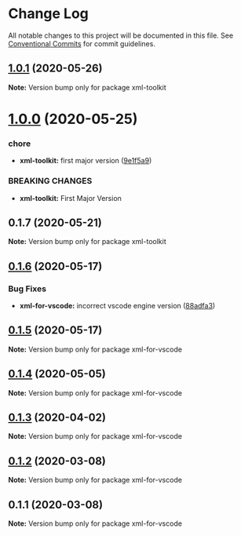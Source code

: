 # Change Log

All notable changes to this project will be documented in this file.
See [Conventional Commits](https://conventionalcommits.org) for commit guidelines.

## [1.0.1](https://github.com/SAP/xml-tools/tree/master/packages/xml-toolkit/compare/xml-toolkit@1.0.0...xml-toolkit@1.0.1) (2020-05-26)

**Note:** Version bump only for package xml-toolkit

# [1.0.0](https://github.com/SAP/xml-tools/tree/master/packages/xml-toolkit/compare/xml-toolkit@0.1.7...xml-toolkit@1.0.0) (2020-05-25)

### chore

- **xml-toolkit:** first major version ([9e1f5a9](https://github.com/SAP/xml-tools/tree/master/packages/xml-toolkit/commit/9e1f5a9))

### BREAKING CHANGES

- **xml-toolkit:** First Major Version

## 0.1.7 (2020-05-21)

**Note:** Version bump only for package xml-toolkit

## [0.1.6](https://github.com/SAP/xml-tools/compare/xml-for-vscode@0.1.5...xml-for-vscode@0.1.6) (2020-05-17)

### Bug Fixes

- **xml-for-vscode:** incorrect vscode engine version ([88adfa3](https://github.com/SAP/xml-tools/commit/88adfa3))

## [0.1.5](https://github.com/SAP/xml-tools/compare/xml-for-vscode@0.1.4...xml-for-vscode@0.1.5) (2020-05-17)

**Note:** Version bump only for package xml-for-vscode

## [0.1.4](https://github.com/SAP/xml-tools/compare/xml-for-vscode@0.1.3...xml-for-vscode@0.1.4) (2020-05-05)

**Note:** Version bump only for package xml-for-vscode

## [0.1.3](https://github.com/SAP/xml-tools/compare/xml-for-vscode@0.1.2...xml-for-vscode@0.1.3) (2020-04-02)

**Note:** Version bump only for package xml-for-vscode

## [0.1.2](https://github.com/SAP/xml-tools/compare/xml-for-vscode@0.1.1...xml-for-vscode@0.1.2) (2020-03-08)

**Note:** Version bump only for package xml-for-vscode

## 0.1.1 (2020-03-08)

**Note:** Version bump only for package xml-for-vscode
